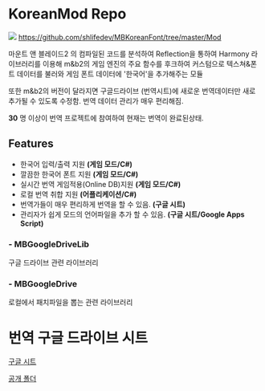 # KoreanMod Repo
![](https://i.imgur.com/oVm6nDW.png)
 https://github.com/shlifedev/MBKoreanFont/tree/master/Mod
 
 마운트 앤 블레이드2 의 컴파일된 코드를 분석하여 Reflection을 통하여 Harmony 라이브러리를 이용해 m&b2의 게임 엔진의 
 주요 함수를 후크하여 커스텀으로 텍스쳐&폰트 데이터를 불러와 게임 폰트 데이터에 '한국어'을 추가해주는 모듈
 
 또한 m&b2의 버전이 달라지면 구글드라이브 (번역시트)에 새로운 번역데이터만 새로 추가될 수 있도록 수정함. 
 번역 데이터 관리가 매우 편리해짐.
 
 **30** 명 이상이 번역 프로젝트에 참여하여 현재는 번역이 완료된상태.
 
 
 

## Features
 * 한국어 입력/출력 지원 **(게임 모드/C#)**
 * 깔끔한 한국어 폰트 지원 **(게임 모드/C#)**
 * 실시간 번역 게임적용(Online DB)지원 **(게임 모드/C#)** 
 * 로컬 번역 취합 지원 **(어플리케이션/C#)**
 * 번역가들이 매우 편리하게 번역을 할 수 있음. **(구글 시트)**
 * 관리자가 쉽게 모드의 언어파일을 추가 할 수 있음. **(구글 시트/Google Apps Script)**
 
### - MBGoogleDriveLib
 구글 드라이브 관련 라이브러리
### - MBGoogleDrive
 로컬에서 패치파일을 뽑는 관련 라이브러리
 
# 번역 구글 드라이브 시트
 [구글 시트](https://docs.google.com/spreadsheets/d/1oY5F5P-tMBj1-kryB5gR4gS4T5KrlqmDc-tHQBrQBDo/edit#gid=0)
 
 [공개 폴더](https://drive.google.com/drive/u/0/folders/1rukjjLdukPy2Xo-er38_mpYO5wBVv2Eq)
 
 
